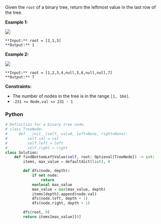 Given the  `root`  of a binary tree, return the leftmost value in the last row of the tree.

**Example 1:**

![](https://assets.leetcode.com/uploads/2020/12/14/tree1.jpg)

```
**Input:** root = [2,1,3]
**Output:** 1
```

**Example 2:**

![](https://assets.leetcode.com/uploads/2020/12/14/tree2.jpg)

```
**Input:** root = [1,2,3,4,null,5,6,null,null,7]
**Output:** 7
```

**Constraints:**

- The number of nodes in the tree is in the range  `[1, 104]`.
- `-231 <= Node.val <= 231 - 1`

### Python

```python
# Definition for a binary tree node.
# class TreeNode:
#     def __init__(self, val=0, left=None, right=None):
#         self.val = val
#         self.left = left
#         self.right = right
class Solution:
    def findBottomLeftValue(self, root: Optional[TreeNode]) -> int:
        items, max_value = defaultdict(list), 0

        def dfs(node, depth):
            if not node:
                return
            nonlocal max_value
            max_value = max(max_value, depth)
            items[depth].append(node.val)
            dfs(node.left, depth + 1)
            dfs(node.right, depth + 1)

        dfs(root, 0)
        return items[max_value][0]
```